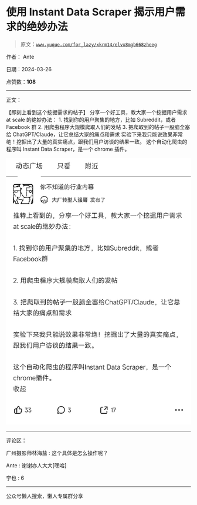 # 使用 Instant Data Scraper 揭示用户需求的绝妙办法

> 原文：[`www.yuque.com/for_lazy/xkrm14/elvx8mgb668zheeg`](https://www.yuque.com/for_lazy/xkrm14/elvx8mgb668zheeg)

作者： Ante

日期：2024-03-26

点赞数：**108**

* * *

正文：

【即刻上看到这个挖掘需求的帖子】 分享一个好工具，教大家一个挖掘用户需求 at scale 的绝妙办法： 1.
找到你的用户聚集的地方，比如 Subreddit，或者 Facebook 群 2\. 用爬虫程序大规模爬取人们的发帖 3.
把爬取到的帖子一股脑全塞给 ChatGPT/Claude，让它总结大家的痛点和需求
实验下来我只能说效果非常绝！挖掘出了大量的真实痛点，跟我们用户访谈的结果一致。 这个自动化爬虫的程序叫 Instant Data
Scraper，是一个 chrome 插件。

![](img/a137e2c2e7022968f3b4405c33e35743.png)

* * *

评论区：

广州摄影师林海盐 : 这个具体是怎么操作呢？

Ante : 谢谢亦人大大[嘿哈]

宁也 : 6

* * *

公众号懒人搜索，懒人专属群分享